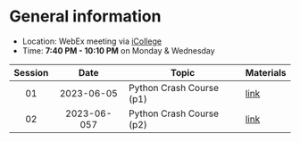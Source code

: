# General information
* Location: WebEx meeting via [iCollege](https://gastate.view.usg.edu/d2l/home/2822689)
* Time: **7:40 PM - 10:10 PM** on Monday & Wednesday

| Session |    Date     | Topic                    | Materials             |
| :-----: | :---------: | ------------------------ | --------------------- |
|   01    | 2023-06-05  | Python Crash Course (p1) | [link](./2023-06-05/) |
|   02    | 2023-06-057 | Python Crash Course (p2) | [link](./2023-06-07/) |
